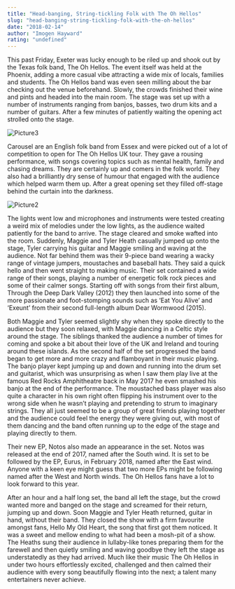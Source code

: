 ```yaml
---
title: "Head-banging, String-tickling Folk with The Oh Hellos"
slug: "head-banging-string-tickling-folk-with-the-oh-hellos"
date: "2018-02-14"
author: "Imogen Hayward"
rating: "undefined"
---
```


This past Friday, Exeter was lucky enough to be riled up and shook out by the Texas folk band, The Oh Hellos. The event itself was held at the Phoenix, adding a more casual vibe attracting a wide mix of locals, families and students. The Oh Hellos band was even seen milling about the bar checking out the venue beforehand. Slowly, the crowds finished their wine and pints and headed into the main room. The stage was set up with a number of instruments ranging from banjos, basses, two drum kits and a number of guitars. After a few minutes of patiently waiting the opening act strolled onto the stage.

![Picture3](http://pearshapedexeter.com/wp-content/uploads/2018/02/Picture3.png)

Carousel are an English folk band from Essex and were picked out of a lot of competition to open for The Oh Hellos UK tour. They gave a rousing performance, with songs covering topics such as mental health, family and chasing dreams. They are certainly up and comers in the folk world. They also had a brilliantly dry sense of humour that engaged with the audience which helped warm them up. After a great opening set they filled off-stage behind the curtain into the darkness.

![Picture2](http://pearshapedexeter.com/wp-content/uploads/2018/02/Picture2.png)

The lights went low and microphones and instruments were tested creating a weird mix of melodies under the low lights, as the audience waited patiently for the band to arrive. The stage cleared and smoke wafted into the room. Suddenly, Maggie and Tyler Heath casually jumped up onto the stage, Tyler carrying his guitar and Maggie smiling and waving at the audience. Not far behind them was their 9-piece band wearing a wacky range of vintage jumpers, moustaches and baseball hats. They said a quick hello and then went straight to making music. Their set contained a wide range of their songs, playing a number of energetic folk rock pieces and some of their calmer songs. Starting off with songs from their first album, Through the Deep Dark Valley (2012) they then launched into some of the more passionate and foot-stomping sounds such as ‘Eat You Alive’ and ‘Exeunt’ from their second full-length album Dear Wormwood (2015).

Both Maggie and Tyler seemed slightly shy when they spoke directly to the audience but they soon relaxed, with Maggie dancing in a Celtic style around the stage. The siblings thanked the audience a number of times for coming and spoke a bit about their love of the UK and Ireland and touring around these islands. As the second half of the set progressed the band began to get more and more crazy and flamboyant in their music playing. The banjo player kept jumping up and down and running into the drum set and guitarist, which was unsurprising as when I saw them play live at the famous Red Rocks Amphitheatre back in May 2017 he even smashed his banjo at the end of the performance. The moustached bass player was also quite a character in his own right often flipping his instrument over to the wrong side when he wasn’t playing and pretending to strum to imaginary strings. They all just seemed to be a group of great friends playing together and the audience could feel the energy they were giving out, with most of them dancing and the band often running up to the edge of the stage and playing directly to them.

Their new EP, Notos also made an appearance in the set. Notos was released at the end of 2017, named after the South wind. It is set to be followed by the EP, Eurus, in February 2018, named after the East wind. Anyone with a keen eye might guess that two more EPs might be following named after the West and North winds. The Oh Hellos fans have a lot to look forward to this year.

After an hour and a half long set, the band all left the stage, but the crowd wanted more and banged on the stage and screamed for their return, jumping up and down. Soon Maggie and Tyler Heath returned, guitar in hand, without their band. They closed the show with a firm favourite amongst fans, Hello My Old Heart, the song that first got them noticed. It was a sweet and mellow ending to what had been a mosh-pit of a show. The Heaths sung their audience in lullaby-like tones preparing them for the farewell and then quietly smiling and waving goodbye they left the stage as understatedly as they had arrived. Much like their music The Oh Hellos in under two hours effortlessly excited, challenged and then calmed their audience with every song beautifully flowing into the next; a talent many entertainers never achieve.
